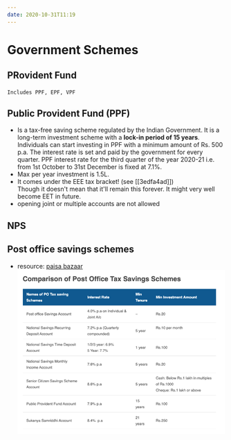 ```yaml
---
date: 2020-10-31T11:19
---
```


# Government Schemes

## PRovident Fund
    Includes PPF, EPF, VPF 

## Public Provident Fund (PPF) 
- Is a tax-free saving scheme regulated by the Indian Government. It is a long-term investment scheme with a **lock-in period of 15 years**. Individuals can start investing in PPF with a minimum amount of Rs. 500 p.a. The interest rate is set and paid by the government for every quarter. PPF interest rate for the third quarter of the year 2020-21 i.e. from 1st October to 31st December is fixed at 7.1%. 
- Max per year investment is 1.5L.
- It comes under the EEE tax bracket! (see [[3edfa4ad]])  
Though it doesn't mean that it'll remain this forever. It might very well become EET in future.
- opening joint or multiple accounts are not allowed

## NPS

## Post office savings schemes
- resource: [paisa bazaar](https://www.paisabazaar.com/saving-schemes/post-office-tax-saving-scheme/)
![](static/post_office_savings_scheme.png)
